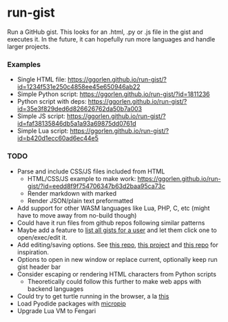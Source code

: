 # run-gist

Run a GitHub gist. This looks for an .html, .py or .js file in the gist and executes it. In the future, it can hopefully run more languages and handle larger projects.

### Examples

- Single HTML file: <https://ggorlen.github.io/run-gist/?id=1234f531e250c4858ee45e650946ab22>
- Simple Python script: <https://ggorlen.github.io/run-gist/?id=1811236>
- Python script with deps: <https://ggorlen.github.io/run-gist/?id=35e3f829ded6d826626762da50b7a003>
- Simple JS script: <https://ggorlen.github.io/run-gist/?id=faf38135846db5a1a93a69875dd0761d>
- Simple Lua script: <https://ggorlen.github.io/run-gist/?id=b420d1ecc60ad6ec44e5>

### TODO

- Parse and include CSS/JS files included from HTML
  - HTML/CSS/JS example to make work: <https://ggorlen.github.io/run-gist/?id=eedd8f9f754706347b63d2baa95ca73c>
  - Render markdown with marked
  - Render JSON/plain text preformatted
- Add support for other WASM languages like Lua, PHP, C, etc (might have to move away from no-build though)
- Could have it run files from github repos following similar patterns
- Maybe add a feature to [list all gists for a user](https://github.com/ggorlen/gist-list) and let them click one to open/exec/edit it.
- Add editing/saving options. See [this repo](https://github.com/greggman/jsgist?tab=readme-ov-file), [this project](https://scriptpad.dev/?id=ybqiqNVknx0aYPMCaTlJ&o=1&c=0) and [this repo](https://github.com/gist-run/gist-run) for inspiration.
- Options to open in new window or replace current, optionally keep run gist header bar
- Consider escaping or rendering HTML characters from Python scripts
  - Theoretically could follow this further to make web apps with backend languages
- Could try to get turtle running in the browser, a la [this](https://stackoverflow.com/questions/69326598/running-python-3-turtle-programs-in-the-browser)
- Load Pyodide packages with [micropip](https://micropip.pyodide.org/en/v0.7.1/project/api.html#micropip.install)
- Upgrade Lua VM to Fengari
